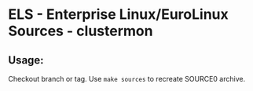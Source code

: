 # ELS - Enterprise Linux/EuroLinux Sources - clustermon
 
## Usage:
  Checkout branch or tag. Use `make sources` to recreate  SOURCE0 archive.
